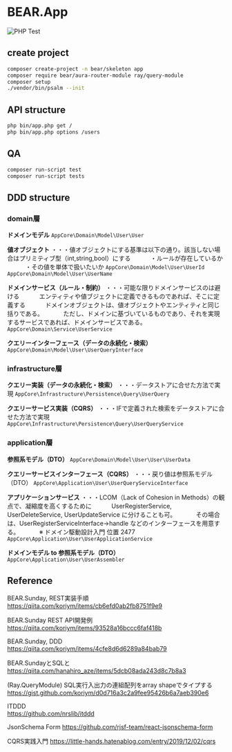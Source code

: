 # BEAR.App

![PHP Test](https://github.com/apple-x-co/BEAR.App/workflows/PHP%20Test/badge.svg?branch=develop)

## create project

```bash
composer create-project -n bear/skeleton app
composer require bear/aura-router-module ray/query-module
composer setup
./vendor/bin/psalm --init
```

## API structure

```bash
php bin/app.php get /
php bin/app.php options /users
```

## QA

```bash
composer run-script test
composer run-script tests
```

## DDD structure

### domain層

**ドメインモデル**
`AppCore\Domain\Model\User\User`

**値オブジェクト**
・・・値オブジェクトにする基準は以下の通り。該当しない場合はプリミティブ型（int,string,bool）にする
　　　・ルールが存在しているか
　　　・その値を単体で扱いたいか
`AppCore\Domain\Model\User\UserId`
`AppCore\Domain\Model\User\UserName`

**ドメインサービス（ルール・制約）**
・・・可能な限りドメインサービスのは避ける
　　　エンティティや値ブジェクトに定義できるものであれば、そこに定義する
　　　ドメインオブジェクトは、値オブジェクトやエンティティと同じ括りである。
　　　ただし、ドメインに基づいているものであり、それを実現するサービスであれば、ドメインサービスである。
`AppCore\Domain\Service\UserService`

**クエリーインターフェース（データの永続化・検索）**
`AppCore\Domain\Model\User\UserQueryInterface`

### infrastructure層

**クエリー実装（データの永続化・検索）**
・・・データストアに合せた方法で実現
`AppCore\Infrastructure\Persistence\Query\UserQuery`

**クエリーサービス実装（CQRS）**
・・・IFで定義された検索をデータストアに合せた方法で実現
`AppCore\Infrastructure\Persistence\Query\UserQueryService`

### application層

**参照系モデル（DTO）**
`AppCore\Domain\Model\User\User\UserData`

**クエリーサービスインターフェース（CQRS）**
・・・戻り値は参照系モデル（DTO）
`AppCore\Application\User\UserQueryServiceInterface`

**アプリケーションサービス**
・・・LCOM（Lack of Cohesion in Methods）の観点で、凝縮度を高くするために
　　　UserRegisterService, UserDeleteService, UserUpdateService に分けることも可。
　　　その場合は、UserRegisterServiceInterface->handle などのインターフェースを用意する。
　　　※ ドメイン駆動設計入門 位置 2477
`AppCore\Application\User\UserApplicationService`

**ドメインモデル to 参照系モデル（DTO）**
`AppCore\Application\User\UserAssembler`

## Reference

BEAR.Sunday, REST実装手順  
https://qiita.com/koriym/items/cb6efd0ab2fb8751f9e9

BEAR.Sunday REST API開発例
https://qiita.com/koriym/items/93528a16bccc6faf418b

BEAR.Sunday, DDD  
https://qiita.com/koriym/items/4cfe8d6d6289a84bab79

BEAR.SundayとSQLと
https://qiita.com/hanahiro_aze/items/5dcb08ada243d8c7b8a3

(Ray.QueryModule) SQL実行入出力の連組配列をarray shapeでタイプする 
https://gist.github.com/koriym/d0d716a3c2a9fee95426b6a7aeb390e6

ITDDD  
https://github.com/nrslib/itddd

JsonSchema Form
https://github.com/rjsf-team/react-jsonschema-form

CQRS実践入門
https://little-hands.hatenablog.com/entry/2019/12/02/cqrs